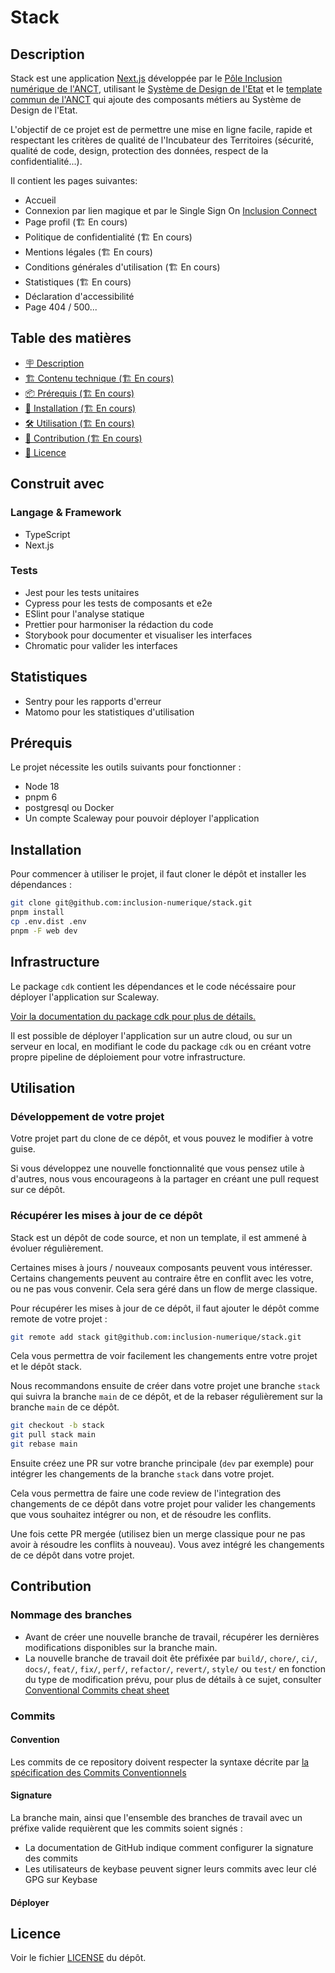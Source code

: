 # Stack

## Description

Stack est une application [Next.js](https://nextjs.org/docs) développée par le [Pôle Inclusion numérique de l'ANCT](https://societenumerique.gouv.fr/fr/les-services-de-linclusion-numerique/), utilisant le [Système de Design de l'Etat](https://www.systeme-de-design.gouv.fr/) et le [template commun de l'ANCT](https://www.figma.com/file/C9Ump1yh3z4DPMxm2qk3IY/Templates_communs?type=design&node-id=4-2946&t=d7Fn19OfHLoEcXqg-0) qui ajoute des composants métiers au Système de Design de l'Etat.

L'objectif de ce projet est de permettre une mise en ligne facile, rapide et respectant les critères de qualité de l'Incubateur des Territoires (sécurité, qualité de code, design, protection des données, respect de la confidentialité...).

Il contient les pages suivantes: 
- Accueil
- Connexion par lien magique et par le Single Sign On [Inclusion Connect](https://inclusion.beta.gouv.fr/nos-services/inclusion-connect/) 
- Page profil (🏗️ En cours)
- Politique de confidentialité (🏗️ En cours)
- Mentions légales (🏗️ En cours)
- Conditions générales d'utilisation (🏗️ En cours)
- Statistiques (🏗️ En cours)
- Déclaration d'accessibilité
- Page 404 / 500...

## Table des matières

- [🪧 Description](#description)
- [🏗️ Contenu technique (🏗️ En cours)](#construit-avec)
- [📦 Prérequis (🏗️ En cours)](#prérequis)
- [🚀 Installation (🏗️ En cours)](#installation)
- [🛠️ Utilisation (🏗️ En cours)](#utilisation)
- [🤝 Contribution (🏗️ En cours)](#contribution)
- [📝 Licence](#licence)
    
## Construit avec

### Langage & Framework

- TypeScript 
- Next.js 

### Tests

- Jest pour les tests unitaires
- Cypress pour les tests de composants et e2e
- ESlint pour l'analyse statique
- Prettier pour harmoniser la rédaction du code
- Storybook pour documenter et visualiser les interfaces
- Chromatic pour valider les interfaces 

## Statistiques

- Sentry pour les rapports d'erreur
- Matomo pour les statistiques d'utilisation

## Prérequis

Le projet nécessite les outils suivants pour fonctionner :
- Node 18
- pnpm 6
- postgresql ou Docker
- Un compte Scaleway pour pouvoir déployer l'application

## Installation

Pour commencer à utiliser le projet, il faut cloner le dépôt et installer les dépendances :

```bash
git clone git@github.com:inclusion-numerique/stack.git
pnpm install
cp .env.dist .env
pnpm -F web dev 
```

## Infrastructure

Le package `cdk` contient les dépendances et le code nécéssaire pour déployer l'application sur Scaleway.️

[Voir la documentation du package cdk pour plus de détails.](./packages/cdk/Readme.md)

Il est possible de déployer l'application sur un autre cloud, ou sur un serveur en local, en modifiant le code du package `cdk` ou en créant votre propre pipeline de déploiement pour votre infrastructure.

## Utilisation


### Développement de votre projet

Votre projet part du clone de ce dépôt, et vous pouvez le modifier à votre guise.

Si vous développez une nouvelle fonctionnalité que vous pensez utile à d'autres, nous vous encourageons à la partager en créant une pull request sur ce dépôt.

### Récupérer les mises à jour de ce dépôt

Stack est un dépôt de code source, et non un template, il est ammené à évoluer régulièrement.

Certaines mises à jours / nouveaux composants peuvent vous intéresser. Certains changements peuvent au contraire être en conflit avec les votre, ou ne pas vous convenir. Cela sera géré dans un flow de merge classique.

Pour récupérer les mises à jour de ce dépôt, il faut ajouter le dépôt comme remote de votre projet :

```bash
git remote add stack git@github.com:inclusion-numerique/stack.git 
```

Cela vous permettra de voir facilement les changements entre votre projet et le dépôt stack.

Nous recommandons ensuite de créer dans votre projet une branche `stack` qui suivra la branche `main` de ce dépôt, et de la rebaser régulièrement sur la branche `main` de ce dépôt.

```bash
git checkout -b stack
git pull stack main
git rebase main
```

Ensuite créez une PR sur votre branche principale (`dev` par exemple) pour intégrer les changements de la branche `stack` dans votre projet.

Cela vous permettra de faire une code review de l'integration des changements de ce dépôt dans votre projet pour valider les changements que vous souhaitez intégrer ou non, et de résoudre les conflits.

Une fois cette PR mergée (utilisez bien un merge classique pour ne pas avoir à résoudre les conflits à nouveau). Vous avez intégré les changements de ce dépôt dans votre projet.


## Contribution

### Nommage des branches

- Avant de créer une nouvelle branche de travail, récupérer les dernières modifications disponibles sur la branche main.
- La nouvelle branche de travail doit ête préfixée par `build/`, `chore/`, `ci/`, `docs/`, `feat/`, `fix/`, `perf/`, `refactor/`, `revert/`, `style/` ou `test/` en fonction du type de modification prévu, pour plus de détails à ce sujet, consulter [Conventional Commits cheat sheet](https://kapeli.com/cheat_sheets/Conventional_Commits.docset/Contents/Resources/Documents/index)

### Commits

#### Convention

Les commits de ce repository doivent respecter la syntaxe décrite par [la spécification des Commits Conventionnels](https://www.conventionalcommits.org/fr/v1.0.0/#sp%c3%a9cification)

#### Signature

La branche main, ainsi que l'ensemble des branches de travail avec un préfixe valide requièrent que les commits soient signés :

- La documentation de GitHub indique comment configurer la signature des commits
- Les utilisateurs de keybase peuvent signer leurs commits avec leur clé GPG sur Keybase

#### Déployer



## Licence

Voir le fichier [LICENSE](https://github.com/inclusion-numerique/stack/blob/main/LICENSE) du dépôt.
